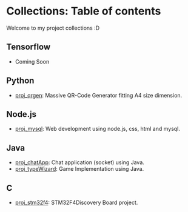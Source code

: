 # Collections: Table of contents

Welcome to my project collections :D

## Tensorflow
- Coming Soon

## Python
- [proj_qrgen](https://github.com/jrkns/proj_qrgen): Massive QR-Code Generator fitting A4 size dimension.

## Node.js
- [proj_mysql](https://github.com/jrkns/proj_mysql): Web development using node.js, css, html and mysql.

## Java
- [proj_chatApp](https://github.com/jrkns/proj_chatApp): Chat application (socket) using Java.
- [proj_typeWizard](https://github.com/jrkns/proj_typeWizard): Game Implementation using Java.

## C
- [proj_stm32f4](https://github.com/jrkns/proj_stm32f4): STM32F4Discovery Board project.
